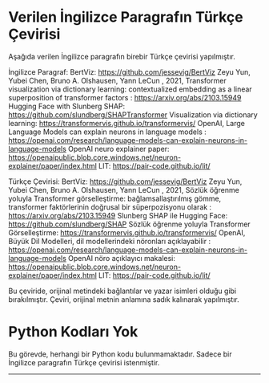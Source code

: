 # Verilen İngilizce Paragrafın Türkçe Çevirisi

Aşağıda verilen İngilizce paragrafın birebir Türkçe çevirisi yapılmıştır.

İngilizce Paragraf:
BertViz: https://github.com/jessevig/BertViz Zeyu Yun, Yubei Chen, Bruno A. Olshausen, Yann LeCun , 2021, Transformer visualization via dictionary learning: contextualized embedding as a linear superposition of transformer factors : https://arxiv.org/abs/2103.15949 Hugging Face with Slunberg SHAP: https://github.com/slundberg/SHAPTransformer Visualization via dictionary learning: https://transformervis.github.io/transformervis/ OpenAI, Large Language Models can explain neurons in language models : https://openai.com/research/language-models-can-explain-neurons-in-language-models OpenAI neuro explainer paper: https://openaipublic.blob.core.windows.net/neuron-explainer/paper/index.html LIT: https://pair-code.github.io/lit/

Türkçe Çevirisi:
BertViz: https://github.com/jessevig/BertViz Zeyu Yun, Yubei Chen, Bruno A. Olshausen, Yann LeCun , 2021, Sözlük öğrenme yoluyla Transformer görselleştirme: bağlamsallaştırılmış gömme, transformer faktörlerinin doğrusal bir süperpozisyonu olarak : https://arxiv.org/abs/2103.15949 Slunberg SHAP ile Hugging Face: https://github.com/slundberg/SHAP Sözlük öğrenme yoluyla Transformer Görselleştirme: https://transformervis.github.io/transformervis/ OpenAI, Büyük Dil Modelleri, dil modellerindeki nöronları açıklayabilir : https://openai.com/research/language-models-can-explain-neurons-in-language-models OpenAI nöro açıklayıcı makalesi: https://openaipublic.blob.core.windows.net/neuron-explainer/paper/index.html LIT: https://pair-code.github.io/lit/

Bu çeviride, orijinal metindeki bağlantılar ve yazar isimleri olduğu gibi bırakılmıştır. Çeviri, orijinal metnin anlamına sadık kalınarak yapılmıştır.

# Python Kodları Yok

Bu görevde, herhangi bir Python kodu bulunmamaktadır. Sadece bir İngilizce paragrafın Türkçe çevirisi istenmiştir.

---

